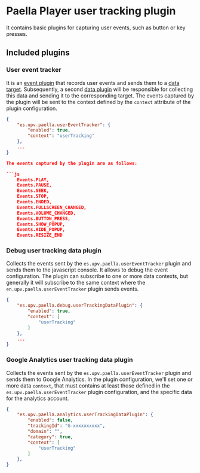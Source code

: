 # Paella Player user tracking plugin

It contains basic plugins for capturing user events, such as button or key presses.

## Included plugins

### User event tracker

It is an [event plugin](https://github.com/polimediaupv/paella-core/blob/main/doc/event_log_plugins.md) that records user events and sends them to a [data target](https://github.com/polimediaupv/paella-core/blob/main/doc/data_plugins.md). Subsequently, a second [data plugin](https://github.com/polimediaupv/paella-core/blob/main/doc/data_plugins.md) will be responsible for collecting this data and sending it to the corresponding target. The events captured by the plugin will be sent to the context defined by the `context` attribute of the plugin configuration.

```json
{
    "es.upv.paella.userEventTracker": {
        "enabled": true,
        "context": "userTracking"
    },
    ...
}

The events captured by the plugin are as follows:

```js
    Events.PLAY,
    Events.PAUSE,
    Events.SEEK,
    Events.STOP,
    Events.ENDED,
    Events.FULLSCREEN_CHANGED,
    Events.VOLUME_CHANGED,
    Events.BUTTON_PRESS,
    Events.SHOW_POPUP,
    Events.HIDE_POPUP,
    Events.RESIZE_END
```

### Debug user tracking data plugin

Collects the events sent by the `es.upv.paella.userEventTracker` plugin and sends them to the javascript console. It allows to debug the event configuration. The plugin can subscribe to one or more data contexts, but generally it will subscribe to the same context where the `en.upv.paella.userEventTracker` plugin sends events.

```json
{
    "es.upv.paella.debug.userTrackingDataPlugin": {
        "enabled": true,
        "context": [
            "userTracking"
        ]
    },
    ...
}
```

### Google Analytics user tracking data plugin

Collects the events sent by the `es.upv.paella.userEventTracker` plugin and sends them to Google Analytics. In the plugin configuration, we'll set one or more data `context`, that must contains at least those defined in the `es.upv.paella.userEventTracker` plugin configuration, and the specific data for the analytics account.

```json
{
    "es.upv.paella.analytics.userTrackingDataPlugin": {
        "enabled": false,
        "trackingId": "G-xxxxxxxxxx",
        "domain": "",
        "category": true,
        "context": [
            "userTracking"
        ]
    },
}
```




